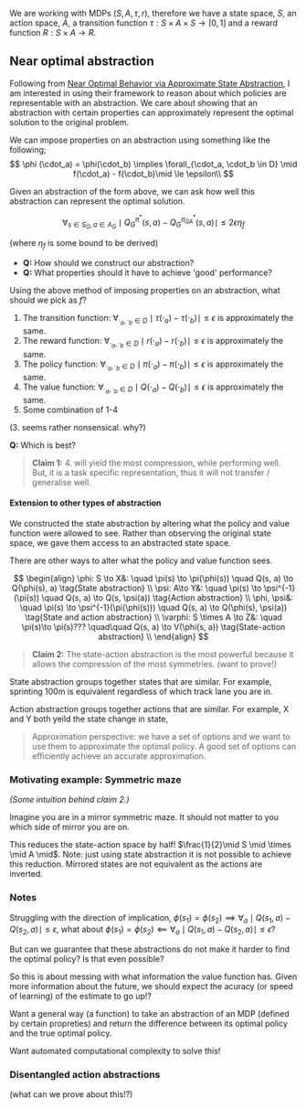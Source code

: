 We are working with MDPs $(S, A, \tau, r)$, therefore we have a state space, $S$, an action space, $A$, a transition function $\tau: S\times A \times S \to [0, 1]$ and a reward function $R: S\times A \to R$.

## Near optimal abstraction

Following from [Near Optimal Behavior via Approximate State Abstraction](https://arxiv.org/abs/1701.04113), I am interested in using their framework to reason about which policies are representable with an abstraction. We care about showing that an abstraction with certain properties can approximately represent the optimal solution to the original problem.

We can impose properties on an abstraction using something like the following;
$$
\phi (\cdot_a) = \phi(\cdot_b) \implies \forall_{\cdot_a, \cdot_b \in D} \mid f(\cdot_a) - f(\cdot_b)\mid \le \epsilon\\
$$

<!-- What does the above say? _We want our abstraction to contain approximate symmetries $\forall x \mid f(x) - f(T(x)) \mid \approx 0$_. -->

Given an abstraction of the form above, we can ask how well this abstraction can represent the optimal solution.

$$
\forall_{s\in S_G, a\in A_G} \mid Q_G^{\pi^* }(s, a) - Q_G^{\pi_{GA}^* }(s, a) \mid \le 2 \epsilon \eta_f
$$

(where $\eta_f$ is some bound to be derived)

- __Q:__ How should we construct our abstraction?
- __Q:__ What properties should it have to achieve 'good' performance?

Using the above method of imposing properties on an abstraction, what should we pick as $f$?

1. The transition function: $\forall_{\cdot_a, \cdot_b \in D} \mid \tau(\cdot_a) - \tau(\cdot_b)\mid \le \epsilon$ is approximately the same.
1. The reward function: $\forall_{\cdot_a, \cdot_b \in D} \mid r(\cdot_a) - r(\cdot_b) \mid \le \epsilon$ is approximately the same.
1. The policy function: $\forall_{\cdot_a, \cdot_b \in D} \mid \pi(\cdot_a) - \pi(\cdot_b) \mid \le \epsilon$ is approximately the same.
1. The value function: $\forall_{\cdot_a, \cdot_b \in D} \mid Q(\cdot_a) - Q(\cdot_b)\mid \le \epsilon$ is approximately the same.
1. Some  combination of 1-4

(3. seems rather nonsensical. why?)

<!-- Note: two states having similar $f$ are not guaranteed to have similar abstraction! -->

__Q:__ Which is best?

> __Claim 1:__ 4. will yield the most compression, while performing well. But, it is a task specific representation, thus it will not transfer / generalise well.

#### Extension to other types of abstraction

We constructed the state abstraction by altering what the policy and value function were allowed to see. Rather than observing the original state space, we gave them access to an abstracted state space.

There are other ways to alter what the policy and value function sees.

$$
\begin{align}
\phi: S \to X&: \quad \pi(s) \to \pi(\phi(s)) \quad Q(s, a) \to Q(\phi(s), a) \tag{State abstraction} \\
\psi: A\to Y&: \quad \pi(s) \to \psi^{-1}(\pi(s)) \quad Q(s, a) \to Q(s, \psi(a)) \tag{Action abstraction} \\
\phi, \psi&: \quad \pi(s) \to \psi^{-1}(\pi(\phi(s))) \quad Q(s, a) \to Q(\phi(s), \psi(a)) \tag{State and action abstraction} \\
\varphi: S \times A \to Z&: \quad \pi(s)\to \pi(s)??? \quad\quad Q(s, a) \to V(\phi(s, a)) \tag{State-action abstraction} \\
\end{align}
$$

> __Claim 2:__ The state-action abstraction is the most powerful because it allows the compression of the most symmetries. (want to prove!)


State abstraction groups together states that are similar.
For example, sprinting 100m is equivalent regardless of which track lane you are in.

Action abstraction groups together actions that are similar.
For example, X and Y both yeild the state change in state,
> Approximation perspective: we have a set of options and we want to use them to approximate the optimal policy. A good set of options can efficiently achieve an accurate approximation.


### Motivating example: Symmetric maze
_(Some intuition behind claim 2.)_

Imagine you are in a mirror symmetric maze. It should not matter to you which side of mirror you are on.

<!-- ![maze.png](maze.png) -->

This reduces the state-action space by half! $\frac{1}{2}\mid S \mid \times \mid A \mid$. Note: just using state abstraction it is not possible to achieve this reduction. Mirrored states are not equivalent as the actions are inverted.

<!-- ## Generalised symmetries

What about other types of symmetry, other than mirror?

- $\exists f\in X: \forall_{s, a} r(s, a) = r(f(s), a)$. Where $X=GL_N \lor S_N \lor \dots$
 -->

### Notes

Struggling with the direction of implication, $\phi (s_1) = \phi(s_2) \implies \forall_a \mid Q(s_1, a) - Q(s_2, a)\mid \le \epsilon$, what about $\phi (s_1) = \phi(s_2) \impliedby \forall_a \mid Q(s_1, a) - Q(s_2, a)\mid \le \epsilon$?

But can we guarantee that these abstractions do not make it harder to find the optimal policy? Is that even possible?

So this is about messing with what information the value function has. Given more information about the future, we should expect the acuracy (or speed of learning) of the estimate to go up!?

Want a general way (a function) to take an abstraction of an MDP (defined by certain propreties) and return the difference between its optimal policy and the true optimal policy.

Want automated computational complexity to solve this!


### Disentangled action abstractions

(what can we prove about this!?)
